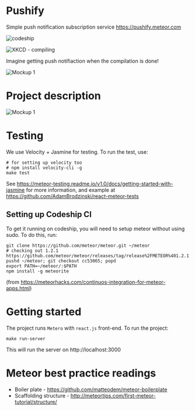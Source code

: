 # Pushify

Simple push notification subscription service https://pushify.meteor.com

![codeship](https://codeship.com/projects/32736800-a464-0133-ac31-16383a36e4d1/status)

![XKCD - compiling](https://imgs.xkcd.com/comics/compiling.png)

Imagine getting push notifiaction when the compilation is done!

![Mockup 1](/mobile.png)


# Project description

![Mockup 1](/mockup.png)



# Testing

We use Velocity + Jasmine for testing.  To run the test, use:

	# for setting up velocity too
	# npm install velocity-cli -g
	make test

See https://meteor-testing.readme.io/v1.0/docs/getting-started-with-jasmine for more information, and example at https://github.com/AdamBrodzinski/react-meteor-tests


## Setting up Codeship CI

To get it running on codeship, you will need to setup meteor without using sudo.  To do this, run:

```
git clone https://github.com/meteor/meteor.git ~/meteor
# checking out 1.2.1 https://github.com/meteor/meteor/releases/tag/release%2FMETEOR%401.2.1
pushd ~/meteor; git checkout cc53065; popd
export PATH=~/meteor/:$PATH
npm install -g meteorite
```
(from https://meteorhacks.com/continuos-integration-for-meteor-apps.html)

# Getting started

The project runs `Metero` with `react.js` front-end.  To run the project:

```
make run-server
``` 

This will run the server on http://localhost:3000

# Meteor best practice readings

* Boiler plate - https://github.com/matteodem/meteor-boilerplate
* Scaffolding structure - http://meteortips.com/first-meteor-tutorial/structure/
